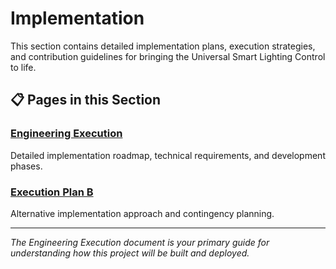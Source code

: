 # Implementation

This section contains detailed implementation plans, execution strategies, and contribution guidelines for bringing the Universal Smart Lighting Control to life.

## 📋 Pages in this Section

### [Engineering Execution](eng_execution.md)

Detailed implementation roadmap, technical requirements, and development phases.

### [Execution Plan B](execution_plan_b.md)

Alternative implementation approach and contingency planning.

______________________________________________________________________

_The Engineering Execution document is your primary guide for understanding how this project will be built and deployed._

